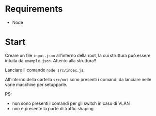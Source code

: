# Requirements
- Node

# Start
Creare un file `input.json` all'interno della root, la cui struttura può essere intuita da `example.json`. Attento alla struttura!!

Lanciare il comando `node src/index.js`.

All'interno della cartella `src/out` sono presenti i comandi da lanciare nelle varie macchine per setupparle.

PS: 
- non sono presenti i comandi per gli switch in caso di VLAN
- non è presente la parte di traffic shaping
